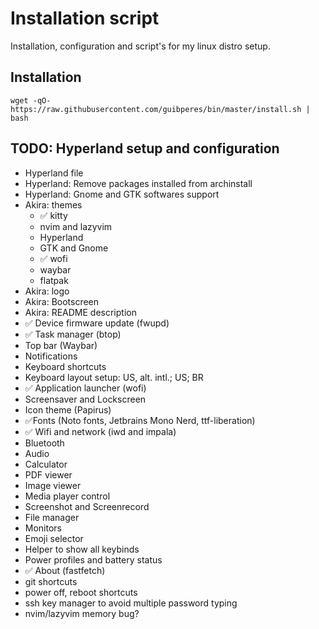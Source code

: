 # Installation script

Installation, configuration and script's for my linux distro setup.

## Installation

```shell
wget -qO- https://raw.githubusercontent.com/guibperes/bin/master/install.sh | bash
```

## TODO: Hyperland setup and configuration

- Hyperland file
- Hyperland: Remove packages installed from archinstall
- Hyperland: Gnome and GTK softwares support
- Akira: themes
  - ✅ kitty
  - nvim and lazyvim
  - Hyperland
  - GTK and Gnome
  - ✅ wofi
  - waybar
  - flatpak
- Akira: logo
- Akira: Bootscreen
- Akira: README description
- ✅ Device firmware update (fwupd)
- ✅ Task manager (btop)
- Top bar (Waybar)
- Notifications
- Keyboard shortcuts
- Keyboard layout setup: US, alt. intl.; US; BR
- ✅ Application launcher (wofi)
- Screensaver and Lockscreen
- Icon theme (Papirus)
- ✅Fonts (Noto fonts, Jetbrains Mono Nerd, ttf-liberation)
- ✅ Wifi and network (iwd and impala)
- Bluetooth
- Audio
- Calculator
- PDF viewer
- Image viewer
- Media player control
- Screenshot and Screenrecord
- File manager
- Monitors
- Emoji selector
- Helper to show all keybinds
- Power profiles and battery status
- ✅ About (fastfetch)
- git shortcuts
- power off, reboot shortcuts
- ssh key manager to avoid multiple password typing
- nvim/lazyvim memory bug?
